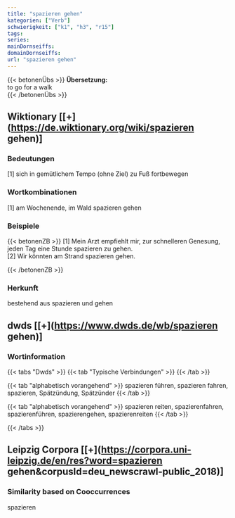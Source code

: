 ```yaml
---
title: "spazieren gehen"
kategorien: ["Verb"]
schwierigkeit: ["k1", "h3", "r15"]
tags:
series:
mainDornseiffs:
domainDornseiffs:
url: "spazieren gehen"
---
```


{{< betonenÜbs >}}
**Übersetzung:**  
to go for a walk  
{{< /betonenÜbs >}}

## Wiktionary [[+](https://de.wiktionary.org/wiki/spazieren gehen)]

### Bedeutungen
[1] sich in gemütlichem Tempo (ohne Ziel) zu Fuß fortbewegen  

### Wortkombinationen
[1] am Wochenende, im Wald spazieren gehen  

### Beispiele
{{< betonenZB >}}
[1] Mein Arzt empfiehlt mir, zur schnelleren Genesung, jeden Tag eine Stunde spazieren zu gehen.  
[2] Wir könnten am Strand spazieren gehen.  

{{< /betonenZB >}}
### Herkunft
bestehend aus spazieren und gehen  



## dwds [[+](https://www.dwds.de/wb/spazieren gehen)]

### Wortinformation
{{< tabs "Dwds" >}}
{{< tab "Typische Verbindungen" >}}
{{< /tab >}}

{{< tab "alphabetisch vorangehend" >}}
spazieren führen, spazieren fahren, spazieren, Spätzündung, Spätzünder
{{< /tab >}}

{{< tab "alphabetisch vorangehend" >}}
spazieren reiten, spazierenfahren, spazierenführen, spazierengehen, spazierenreiten
{{< /tab >}}

{{< /tabs >}}

## Leipzig Corpora [[+](https://corpora.uni-leipzig.de/en/res?word=spazieren gehen&corpusId=deu_newscrawl-public_2018)]


### Similarity based on Cooccurrences
spazieren

